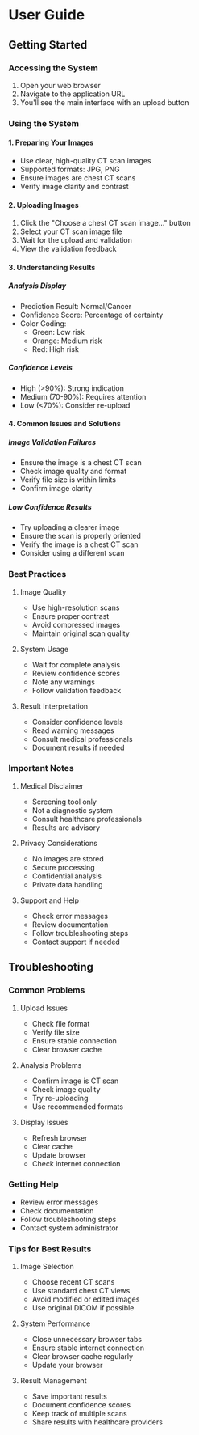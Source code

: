 # User Guide

## Getting Started

### Accessing the System
1. Open your web browser
2. Navigate to the application URL
3. You'll see the main interface with an upload button

### Using the System

#### 1. Preparing Your Images
- Use clear, high-quality CT scan images
- Supported formats: JPG, PNG
- Ensure images are chest CT scans
- Verify image clarity and contrast

#### 2. Uploading Images
1. Click the "Choose a chest CT scan image..." button
2. Select your CT scan image file
3. Wait for the upload and validation
4. View the validation feedback

#### 3. Understanding Results

##### Analysis Display
- Prediction Result: Normal/Cancer
- Confidence Score: Percentage of certainty
- Color Coding:
  - Green: Low risk
  - Orange: Medium risk
  - Red: High risk

##### Confidence Levels
- High (>90%): Strong indication
- Medium (70-90%): Requires attention
- Low (<70%): Consider re-upload

#### 4. Common Issues and Solutions

##### Image Validation Failures
- Ensure the image is a chest CT scan
- Check image quality and format
- Verify file size is within limits
- Confirm image clarity

##### Low Confidence Results
- Try uploading a clearer image
- Ensure the scan is properly oriented
- Verify the image is a chest CT scan
- Consider using a different scan

### Best Practices

1. Image Quality
   - Use high-resolution scans
   - Ensure proper contrast
   - Avoid compressed images
   - Maintain original scan quality

2. System Usage
   - Wait for complete analysis
   - Review confidence scores
   - Note any warnings
   - Follow validation feedback

3. Result Interpretation
   - Consider confidence levels
   - Read warning messages
   - Consult medical professionals
   - Document results if needed

### Important Notes

1. Medical Disclaimer
   - Screening tool only
   - Not a diagnostic system
   - Consult healthcare professionals
   - Results are advisory

2. Privacy Considerations
   - No images are stored
   - Secure processing
   - Confidential analysis
   - Private data handling

3. Support and Help
   - Check error messages
   - Review documentation
   - Follow troubleshooting steps
   - Contact support if needed

## Troubleshooting

### Common Problems

1. Upload Issues
   - Check file format
   - Verify file size
   - Ensure stable connection
   - Clear browser cache

2. Analysis Problems
   - Confirm image is CT scan
   - Check image quality
   - Try re-uploading
   - Use recommended formats

3. Display Issues
   - Refresh browser
   - Clear cache
   - Update browser
   - Check internet connection

### Getting Help
- Review error messages
- Check documentation
- Follow troubleshooting steps
- Contact system administrator

### Tips for Best Results
1. Image Selection
   - Choose recent CT scans
   - Use standard chest CT views
   - Avoid modified or edited images
   - Use original DICOM if possible

2. System Performance
   - Close unnecessary browser tabs
   - Ensure stable internet connection
   - Clear browser cache regularly
   - Update your browser

3. Result Management
   - Save important results
   - Document confidence scores
   - Keep track of multiple scans
   - Share results with healthcare providers